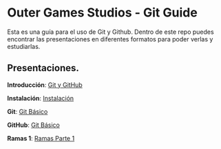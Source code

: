 # Outer Games Studios - Git Guide

Esta es una guía para el uso de Git y Github. Dentro de este repo puedes encontrar las presentaciones en diferentes formatos para poder verlas y estudiarlas. 

## Presentaciones. 

**Introducción**: [Git y GitHub](https://alexxbez.github.io/OGS---Git/html/intro.html)

**Instalación**: [Instalación](https://alexxbez.github.io/OGS---Git/html/instal.html)

**Git**: [Git Básico](https://alexxbez.github.io/OGS---Git/html/basic_git.html)

**GitHub**: [Git Básico](https://alexxbez.github.io/OGS---Git/html/basic_github.html)

**Ramas 1**: [Ramas Parte 1](https://alexxbez.github.io/OGS---Git/html/git_ramas.html)
